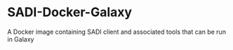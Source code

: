 # SADI-Docker-Galaxy
A Docker image containing SADI client and associated tools that can be run in Galaxy
